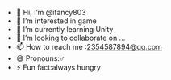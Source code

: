 - 👋 Hi, I’m @ifancy803
- 👀 I’m interested in game
- 🌱 I’m currently learning Unity
- 💞️ I’m looking to collaborate on ...
- 📫 How to reach me :2354587894@qq.com
- 😄 Pronouns:♂
- ⚡ Fun fact:always hungry

<!---
ifancy803/ifancy803 is a ✨ special ✨ repository because its `README.md` (this file) appears on your GitHub profile.
You can click the Preview link to take a look at your changes.
--->

